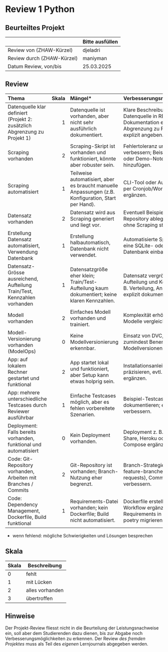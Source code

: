 # Review 1 Python

## Beurteiltes Projekt

|       | Bitte ausfüllen |
|-------|-----------------|
| Review von (ZHAW-Kürzel) | djeladri |
| Review durch (ZHAW-Kürzel) | maniyman |
| Datum Review, von/bis | 25.03.2025|

## Review

| Thema                                                                      |   Skala | Mängel*                                                                                             | Verbesserungsmöglichkeiten*                                                                                         |
|:---------------------------------------------------------------------------|--------:|:----------------------------------------------------------------------------------------------------|:--------------------------------------------------------------------------------------------------------------------|
| Datenquelle klar definiert (Projekt 2: zusätzlich Abgrenzung zu Projekt 1) |       1 | Datenquelle ist vorhanden, aber nicht sehr ausführlich dokumentiert.                                | Klare Beschreibung der Datenquelle in README oder Dokumentation ergänzen; Abgrenzung zu Projekt 1 explizit angeben. |
| Scraping vorhanden                                                         |       2 | Scraping-Skript ist vorhanden und funktioniert, könnte aber robuster sein.                          | Fehlertoleranz und Logging verbessern; Beispielausführung oder Demo-Notebook hinzufügen.                            |
| Scraping automatisiert                                                     |       1 | Teilweise automatisiert, aber es braucht manuelle Anpassungen (z.B. Konfiguration, Start per Hand). | CLI-Tool oder Automatisierung per Cronjob/Workflow ergänzen.                                                        |
| Datensatz vorhanden                                                        |       2 | Datensatz wird aus Scraping generiert und liegt vor.                                                | Eventuell Beispiel-Datensatz im Repository ablegen, damit man ohne Scraping starten kann.                           |
| Erstellung Datensatz automatisiert, Verwendung Datenbank                   |       1 | Erstellung halbautomatisch, Datenbank nicht verwendet.                                              | Automatisierte Speicherung in eine SQLite- oder PostgreSQL-Datenbank einbauen.                                      |
| Datensatz-Grösse ausreichend, Aufteilung Train/Test, Kennzahlen vorhanden  |       1 | Datensatzgröße eher klein; Train/Test-Aufteilung kaum dokumentiert; keine klaren Kennzahlen.        | Datensatz vergrößern, Aufteilung und Kennzahlen (z. B. Verteilung, Anzahl Beispiele) explizit dokumentieren.        |
| Modell vorhanden                                                           |       2 | Einfaches Modell vorhanden und trainiert.                                                           | Komplexität erhöhen oder mehr Modelle vergleichen.                                                                  |
| Modell-Versionierung vorhanden (ModelOps)                                  |       0 | Keine Modellversionierung erkennbar.                                                                | Einsatz von DVC, MLflow oder zumindest Benennung von Modellversionen.                                               |
| App: auf lokalem Rechner gestartet und funktional                          |       2 | App startet lokal und funktioniert, aber Setup kann etwas holprig sein.                             | Installationsanleitung präzisieren, evtl. Setup-Skript ergänzen.                                                    |
| App: mehrere unterschiedliche Testcases durch Reviewer ausführbar          |       1 | Einfache Testcases möglich, aber es fehlen vorbereitete Szenarien.                                  | Beispiel-Testcases dokumentieren; eventuell UI verbessern.                                                          |
| Deployment: Falls bereits vorhanden, funktional und automatisiert          |       0 | Kein Deployment vorhanden.                                                                          | Deployment z. B. per Streamlit Share, Heroku oder Docker-Compose ergänzen.                                          |
| Code: Git-Repository vorhanden, Arbeiten mit Branches / Commits            |       2 | Git-Repository ist vorhanden; Branch-Nutzung eher begrenzt.                                         | Branch-Strategie nutzen (z. B. feature-branches, pull requests), Commit-Messages verbessern.                        |
| Code: Dependency Management, Dockerfile, Build funktional                  |       1 | Requirements-Datei vorhanden; kein Dockerfile; Build nicht automatisiert.                           | Dockerfile erstellen, CI/CD-Workflow ergänzen, Requirements in Pipfile oder poetry migrieren.                       |

* wenn fehlend: mögliche Schwierigkeiten und Lösungen besprechen

## Skala

| Skala | Beschreibung       |
|-------|--------------------|
| 0     | fehlt              |
| 1     | mit Lücken        |
| 2     | alles vorhanden   |
| 3     | übertroffen       |

## Hinweise

Der Projekt-Review fliesst nicht in die Beurteilung der Leistungsnachweise ein, soll aber dem Studierenden dazu dienen, bis zur Abgabe noch Verbesserungsmöglichkeiten zu erkennen. Der Review *des fremden Projektes* muss als Teil des *eigenen* Lernjournals abgegeben werden.
